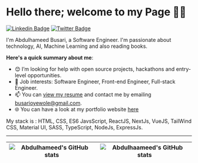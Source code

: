# Hello there; welcome to my Page 👋🏾

[![Linkedin Badge](https://img.shields.io/badge/-larmideh-blue?style=for-the-badge&logo=Linkedin&logoColor=white&link=https://www.linkedin.com/in/larmideh)](https://www.linkedin.com/in/larmideh) [![Twitter Badge](https://img.shields.io/badge/-@0x_larmideh-1ca0f1?style=for-the-badge&logo=twitter&logoColor=white&link=https://twitter.com/0x_larmideh)](https://twitter.com/0x_larmideh)

I'm Abdulhameed Busari, a Software Engineer. I'm passionate about technology, AI, Machine Learning and also reading books. 

**Here's a quick summary about me**:

- 😊 I’m looking for help with open source projects, hackathons and entry-level opportunities.
- 💼 Job interests: Software Engineer, Front-end Engineer, Full-stack Engineer.
- 📫 You can [view my resume](https://dub.sh/IDw51hp) and contact me by emailing busarioyewole@gmail.com.
- 🌐 You can have a look at my portfolio website [here](https://larmideh.vercel.app/)

My stack is : HTML, CSS, ES6 JavsScript, ReactJS, NextJs, VueJS, TailWind CSS, Material UI, SASS, TypeScript, NodeJs, ExpressJs.

---

| <img align="center" src="https://github-readme-stats.vercel.app/api?username=0xlarmideh&show_icons=true&include_all_commits=true&hide_border=true" alt="Abdulhameed's GitHub stats" /> | <img align="center" src="https://github-readme-stats.vercel.app/api/top-langs/?username=0xlarmideh&langs_count=8&layout=compact&hide_border=true" alt="Abdulhaameed's GitHub stats" /> |
| ------------- | ------------- |
